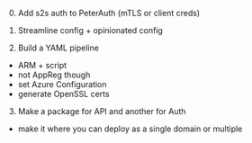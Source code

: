 0. Add s2s auth to PeterAuth (mTLS or client creds)

1. Streamline config + opinionated config

2. Build a YAML pipeline
  * ARM + script
  * not AppReg though
  * set Azure Configuration
  * generate OpenSSL certs
  
3. Make a package for API and another for Auth
  * make it where you can deploy as a single domain or multiple
